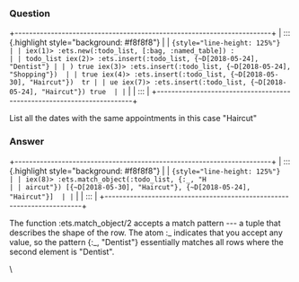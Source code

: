 ### Question
+-----------------------------------------------------------------------+
| ::: {.highlight style="background: #f8f8f8"}                          |
| ``` {style="line-height: 125%"}                                       |
| iex(1)> :ets.new(:todo_list, [:bag, :named_table]) :                  |
| todo_list iex(2)> :ets.insert(:todo_list, {~D[2018-05-24], "Dentist"} |
| ) true iex(3)> :ets.insert(:todo_list, {~D[2018-05-24], "Shopping"})  |
| true iex(4)> :ets.insert(:todo_list, {~D[2018-05-30], "Haircut"})  tr |
| ue iex(7)> :ets.insert(:todo_list, {~D[2018-05-24], "Haircut"}) true  |
| ```                                                                   |
| :::                                                                   |
+-----------------------------------------------------------------------+

List all the dates with the same appointments in this case \"Haircut\"


### Answer
+-----------------------------------------------------------------------+
| ::: {.highlight style="background: #f8f8f8"}                          |
| ``` {style="line-height: 125%"}                                       |
| iex(8)> :ets.match_object(:todo_list, {:_, "H                         |
| aircut"}) [{~D[2018-05-30], "Haircut"}, {~D[2018-05-24], "Haircut"}]  |
| ```                                                                   |
| :::                                                                   |
+-----------------------------------------------------------------------+

<div>

<div>

<div>

<div>

The function :ets.match\_object/2 accepts a match pattern --- a tuple
that describes the shape of the row. The atom :\_ indicates that you
accept any value, so the pattern {:\_, \"Dentist\"} essentially matches
all rows where the second element is \"Dentist\". 

</div>

</div>

</div>

</div>

\


